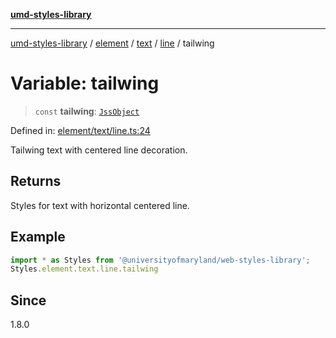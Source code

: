 [**umd-styles-library**](../../../../../../README.md)

***

[umd-styles-library](../../../../../../modules.md) / [element](../../../../../README.md) / [text](../../../README.md) / [line](../README.md) / tailwing

# Variable: tailwing

> `const` **tailwing**: [`JssObject`](../../../../../../utilities/namespaces/transform/type-aliases/JssObject.md)

Defined in: [element/text/line.ts:24](https://github.com/UMD-Digital/design-system/blob/8021d9898368f604bce452fe4dde6fae3a0578fd/packages/styles/source/element/text/line.ts#L24)

Tailwing text with centered line decoration.

## Returns

Styles for text with horizontal centered line.

## Example

```typescript
import * as Styles from '@universityofmaryland/web-styles-library';
Styles.element.text.line.tailwing
```

## Since

1.8.0
